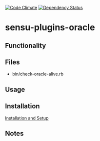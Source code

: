 
[![Code Climate](https://codeclimate.com/github/thomis/sensu-plugins-oracle/badges/gpa.svg)](https://codeclimate.com/github/thomis/sensu-plugins-oracle)
[![Dependency Status](https://gemnasium.com/badges/github.com/thomis/sensu-plugins-oracle.svg)](https://gemnasium.com/github.com/thomis/sensu-plugins-oracle)

# sensu-plugins-oracle

## Functionality

## Files
 * bin/check-oracle-alive.rb

## Usage

## Installation

[Installation and Setup](http://sensu-plugins.io/docs/installation_instructions.html)

## Notes
